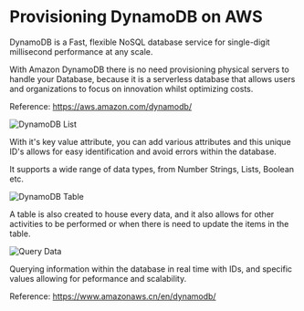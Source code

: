 # Provisioning DynamoDB on AWS

DynamoDB is a Fast, flexible NoSQL database service for single-digit millisecond performance at any scale.

With Amazon DynamoDB there is no need provisioning physical servers to handle your Database, because it is a serverless database that allows users and organizations to focus on innovation whilst optimizing costs.

Reference: https://aws.amazon.com/dynamodb/

![DynamoDB List](https://github.com/Benn1440/DynamoDB_AWS/assets/67696393/125e1301-d26b-48c8-96ea-91bc082e2770)

With it's key value attribute, you can add various attributes and this unique ID's allows for easy identification and avoid errors within the database.

It supports a wide range of data types, from Number Strings, Lists, Boolean etc.

![DynamoDB Table](https://github.com/Benn1440/DynamoDB_AWS/assets/67696393/836b7a02-56a9-483e-80f9-7233b68f1b57)

A table is also created to house every data, and it also allows for other activities to be performed or when there is need to update the items in the table. 

![Query Data](https://github.com/Benn1440/DynamoDB_AWS/assets/67696393/cfba02b8-7dee-4f68-a32f-ac733e672144)

Querying information within the database in real time with IDs, and specific values allowing for peformance and scalability.

Reference: https://www.amazonaws.cn/en/dynamodb/
